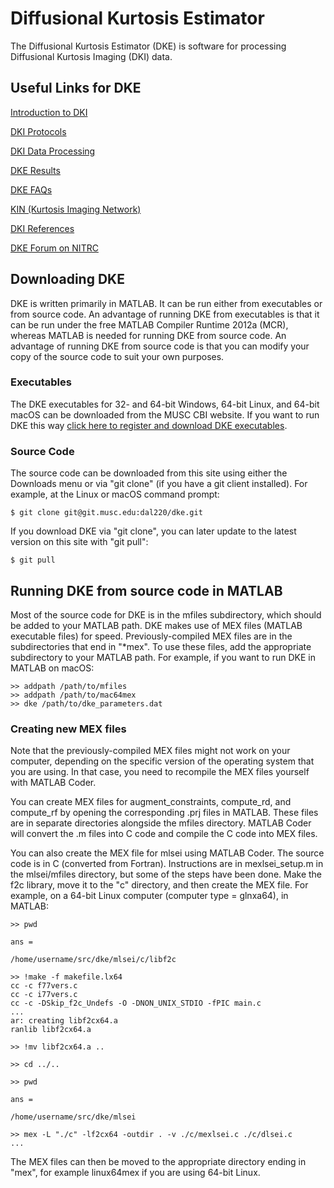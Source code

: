 # Diffusional Kurtosis Estimator
The Diffusional Kurtosis Estimator (DKE) is software for processing 
Diffusional Kurtosis Imaging (DKI) data. 

## Useful Links for DKE
[Introduction to DKI](http://academicdepartments.musc.edu/cbi/dki/index.html)

[DKI Protocols](http://academicdepartments.musc.edu/cbi/dki/protocols.html)

[DKI Data Processing](http://academicdepartments.musc.edu/cbi/dki/dke.html)

[DKE Results](http://academicdepartments.musc.edu/cbi/dki/results.html)

[DKE FAQs](http://academicdepartments.musc.edu/cbi/dki/faq.html)

[KIN (Kurtosis Imaging Network)](http://academicdepartments.musc.edu/cbi/dki/kin.html)

[DKI References](http://academicdepartments.musc.edu/cbi/dki/references.html)

[DKE Forum on NITRC](https://www.nitrc.org/forum/?group_id=652)

## Downloading DKE
DKE is written primarily in MATLAB. It can be run either from executables 
or from source code. An advantage of running DKE from executables is that 
it can be run under the free MATLAB Compiler Runtime 2012a (MCR), whereas 
MATLAB is needed for running DKE from source code. An advantage of running 
DKE from source code is that you can modify your copy of the source code 
to suit your own purposes.

### Executables
The DKE executables for 32- and 64-bit Windows, 64-bit Linux, and 64-bit macOS 
can be downloaded from the MUSC CBI website. If you want to run DKE this way 
[click here to register and download DKE executables](http://academicdepartments.musc.edu/cbi/dki/dke-swreg.html).

### Source Code
The source code can be downloaded from this site using either the Downloads 
menu or via "git clone" (if you have a git client installed). For example, 
at the Linux or macOS command prompt:
```
$ git clone git@git.musc.edu:dal220/dke.git
```
If you download DKE via "git clone", you can later update to the latest 
version on this site with "git pull":
```
$ git pull
```

## Running DKE from source code in MATLAB
Most of the source code for DKE is in the mfiles subdirectory, which should be 
added to your MATLAB path. DKE makes use of MEX files (MATLAB executable files) 
for speed. Previously-compiled MEX files are in the subdirectories that end in 
"*mex". To use these files, add the appropriate subdirectory to your MATLAB 
path. For example, if you want to run DKE in MATLAB on macOS:
```
>> addpath /path/to/mfiles
>> addpath /path/to/mac64mex
>> dke /path/to/dke_parameters.dat
```

### Creating new MEX files
Note that the previously-compiled MEX files might not work on your computer, 
depending on the specific version of the operating system that you are using. 
In that case, you need to recompile the MEX files yourself with MATLAB Coder.

You can create MEX files for augment_constraints, compute_rd, and 
compute_rf by opening the corresponding .prj files in MATLAB. These files are 
in separate directories alongside the mfiles directory. MATLAB Coder will 
convert the .m files into C code and compile the C code into MEX files.

You can also create the MEX file for mlsei using MATLAB Coder. The source 
code is in C (converted from Fortran). Instructions are in mexlsei_setup.m in 
the mlsei/mfiles directory, but some of the steps have been done. Make the 
f2c library, move it to the "c" directory, and then create the MEX file. 
For example, on a 64-bit Linux computer (computer type = glnxa64), in MATLAB:
```
>> pwd

ans =

/home/username/src/dke/mlsei/c/libf2c

>> !make -f makefile.lx64
cc -c f77vers.c
cc -c i77vers.c
cc -c -DSkip_f2c_Undefs -O -DNON_UNIX_STDIO -fPIC main.c
...
ar: creating libf2cx64.a
ranlib libf2cx64.a

>> !mv libf2cx64.a ..

>> cd ../..

>> pwd

ans =

/home/username/src/dke/mlsei

>> mex -L "./c" -lf2cx64 -outdir . -v ./c/mexlsei.c ./c/dlsei.c
...
```

The MEX files can then be moved to the appropriate directory ending in "mex", 
for example linux64mex if you are using 64-bit Linux.
